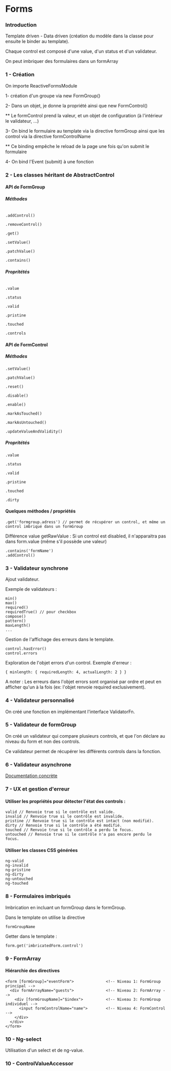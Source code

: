 # Forms

### Introduction

Template driven - Data driven (création du modèle dans la classe pour ensuite le binder au template).

Chaque control est composé d'une value, d'un status et d'un validateur.

On peut imbriquer des formulaires dans un formArray


### 1 - Création

On importe ReactiveFormsModule

1- création d'un groupe via new FormGroup()

2- Dans un objet, je donne la propriété ainsi que new FormControl()

** Le formControl prend la valeur, et un objet de configuration (à l'intérieur le validateur, ...)

3- On bind le formulaire au template via la directive formGroup ainsi que les control via la directive formControlName

** Ce binding empêche le reload de la page une fois qu'on submit le formulaire

4- On bind l'Event (submit) à une fonction


### 2 - Les classes héritant de AbstractControl

#### API de FormGroup

##### Méthodes

```

.addControl()

.removeControl()

.get()

.setValue()

.patchValue()

.contains()

```

##### Propritétés

```

.value

.status

.valid

.pristine

.touched

.controls

```


#### API de FormControl

##### Méthodes

```
.setValue()

.patchValue()

.reset()

.disable()

.enable()

.markAsTouched()

.markAsUntouched()

.updateValueAndValidity()

```

##### Propritétés

```
.value

.status

.valid

.pristine

.touched

.dirty
```

#### Quelques méthodes / propriétés

``` 
.get('formgroup.adress') // permet de récupérer un control, et même un control imbriqué dans un formGroup
``` 

Différence value getRawValue : Si un control est disabled, il n'apparaitra pas dans form.value (même s'il possède une valeur)

```
.contains('formName') 
.addControl()
```

### 3 - Validateur synchrone

Ajout validateur.

Exemple de validateurs :
```
min()
max()
required()
requiredTrue() // pour checkbox
compose()
pattern()
maxLength()
...
```

Gestion de l'affichage des erreurs dans le template.

```
control.hasError() 
control.errors

```

Exploration de l'objet errors d'un control.
Exemple d'erreur : 
``` 
{ minlength: { requiredLength: 4, actualLength: 2 } } 
```

A noter : Les erreurs dans l'objet errors sont organisé par ordre et peut en afficher qu'un à la fois (ex: l'objet renvoie required exclusivement).


### 4 - Validateur personnalisé

On créé une fonction en implémentant l'interface ValidatorFn.


### 5 - Validateur de formGroup

On créé un validateur qui compare plusieurs controls, et que l'on déclare au niveau du form et non des controls.

Ce validateur permet de récupérer les différents controls dans la fonction.


### 6 - Validateur asynchrone

[Documentation concrète](https://angular.fr/reactive-forms/create-validator-async.html)


### 7 - UX et gestion d'erreur

#### Utiliser les propriétés pour détecter l'état des controls :

```
valid // Renvoie true si le contrôle est valide.
invalid // Renvoie true si le contrôle est invalide.
pristine // Renvoie true si le contrôle est intact (non modifié).
dirty // Renvoie true si le contrôle a été modifié.
touched // Renvoie true si le contrôle a perdu le focus.
untouched // Renvoie true si le contrôle n'a pas encore perdu le focus.
```

#### Utiliser les classes CSS générées

```
ng-valid
ng-invalid
ng-pristine
ng-dirty
ng-untouched
ng-touched
```

### 8 - Formulaires imbriqués

Imbrication en incluant un formGroup dans le formGroup.

Dans le template on utilise la directive 
```
formGroupName
```

Getter dans le template :

```
form.get('imbricatedForm.control')
```

### 9 - FormArray

#### Hiérarchie des directives 
```
<form [formGroup]="eventForm">              <!-- Niveau 1: FormGroup principal -->
  <div formArrayName="guests">              <!-- Niveau 2: FormArray -->
    <div [formGroupName]="$index">          <!-- Niveau 3: FormGroup individuel -->
      <input formControlName="name">        <!-- Niveau 4: FormControl -->
    </div>
  </div>
</form>
```

### 10 - Ng-select

Utilisation d'un select et de ng-value.


### 10 - ControlValueAccessor 